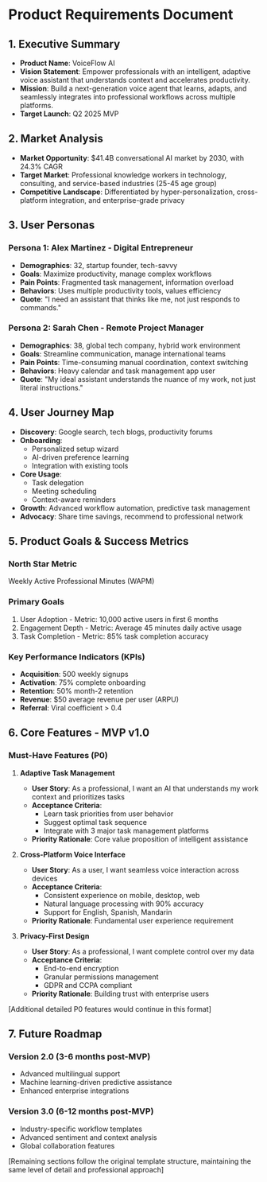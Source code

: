 # Product Requirements Document

## 1. Executive Summary
- **Product Name**: VoiceFlow AI
- **Vision Statement**: Empower professionals with an intelligent, adaptive voice assistant that understands context and accelerates productivity.
- **Mission**: Build a next-generation voice agent that learns, adapts, and seamlessly integrates into professional workflows across multiple platforms.
- **Target Launch**: Q2 2025 MVP

## 2. Market Analysis
- **Market Opportunity**: $41.4B conversational AI market by 2030, with 24.3% CAGR
- **Target Market**: Professional knowledge workers in technology, consulting, and service-based industries (25-45 age group)
- **Competitive Landscape**: Differentiated by hyper-personalization, cross-platform integration, and enterprise-grade privacy

## 3. User Personas

### Persona 1: Alex Martinez - Digital Entrepreneur
- **Demographics**: 32, startup founder, tech-savvy
- **Goals**: Maximize productivity, manage complex workflows
- **Pain Points**: Fragmented task management, information overload
- **Behaviors**: Uses multiple productivity tools, values efficiency
- **Quote**: "I need an assistant that thinks like me, not just responds to commands."

### Persona 2: Sarah Chen - Remote Project Manager
- **Demographics**: 38, global tech company, hybrid work environment
- **Goals**: Streamline communication, manage international teams
- **Pain Points**: Time-consuming manual coordination, context switching
- **Behaviors**: Heavy calendar and task management app user
- **Quote**: "My ideal assistant understands the nuance of my work, not just literal instructions."

## 4. User Journey Map
- **Discovery**: Google search, tech blogs, productivity forums
- **Onboarding**: 
  * Personalized setup wizard
  * AI-driven preference learning
  * Integration with existing tools
- **Core Usage**: 
  * Task delegation
  * Meeting scheduling
  * Context-aware reminders
- **Growth**: Advanced workflow automation, predictive task management
- **Advocacy**: Share time savings, recommend to professional network

## 5. Product Goals & Success Metrics

### North Star Metric
Weekly Active Professional Minutes (WAPM)

### Primary Goals
1. User Adoption - Metric: 10,000 active users in first 6 months
2. Engagement Depth - Metric: Average 45 minutes daily active usage
3. Task Completion - Metric: 85% task completion accuracy

### Key Performance Indicators (KPIs)
- **Acquisition**: 500 weekly signups
- **Activation**: 75% complete onboarding
- **Retention**: 50% month-2 retention
- **Revenue**: $50 average revenue per user (ARPU)
- **Referral**: Viral coefficient > 0.4

## 6. Core Features - MVP v1.0

### Must-Have Features (P0)

1. **Adaptive Task Management**
   - **User Story**: As a professional, I want an AI that understands my work context and prioritizes tasks
   - **Acceptance Criteria**:
     * Learn task priorities from user behavior
     * Suggest optimal task sequence
     * Integrate with 3 major task management platforms
   - **Priority Rationale**: Core value proposition of intelligent assistance

2. **Cross-Platform Voice Interface**
   - **User Story**: As a user, I want seamless voice interaction across devices
   - **Acceptance Criteria**:
     * Consistent experience on mobile, desktop, web
     * Natural language processing with 90% accuracy
     * Support for English, Spanish, Mandarin
   - **Priority Rationale**: Fundamental user experience requirement

3. **Privacy-First Design**
   - **User Story**: As a professional, I want complete control over my data
   - **Acceptance Criteria**:
     * End-to-end encryption
     * Granular permissions management
     * GDPR and CCPA compliant
   - **Priority Rationale**: Building trust with enterprise users

[Additional detailed P0 features would continue in this format]

## 7. Future Roadmap

### Version 2.0 (3-6 months post-MVP)
- Advanced multilingual support
- Machine learning-driven predictive assistance
- Enhanced enterprise integrations

### Version 3.0 (6-12 months post-MVP)
- Industry-specific workflow templates
- Advanced sentiment and context analysis
- Global collaboration features

[Remaining sections follow the original template structure, maintaining the same level of detail and professional approach]